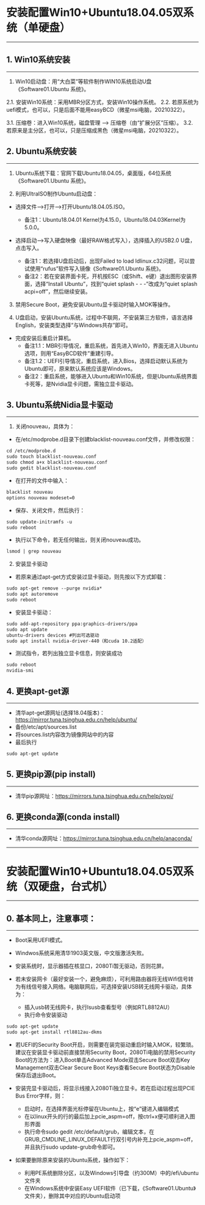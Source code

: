 # 安装配置Win10+Ubuntu18.04.05双系统（单硬盘）
----------

## 1. Win10系统安装
----------

1. Win10启动盘：用“大白菜”等软件制作WIN10系统启动U盘《Software01.Ubuntu 系统》。

2.1. 安装Win10系统：采用MBR分区方式，安装Win10操作系统。
2.2. 若原系统为uefi模式，也可以，只是后面不能用easyBCD（微星msi电脑，20210322）。

3.1. 压缩卷：进入Win10系统，磁盘管理 --> 压缩卷（由“扩展分区”压缩）。
3.2. 若原来是主分区，也可以，只是压缩成黑色（微星msi电脑，20210322）。

## 2. Ubuntu系统安装
----------

1. Ubuntu系统下载：官网下载Ubuntu18.04.05，桌面版，64位系统《Software01.Ubuntu 系统》。

2. 利用UltraISO制作Ubuntu启动盘：

* 选择文件-->打开-->打开Ubuntu18.04.05.ISO。
  * 备注1：Ubuntu18.04.01 Kernel为4.15.0，Ubuntu18.04.03Kernel为5.0.0。

* 选择启动-->写入硬盘映像（最好RAW格式写入），选择插入的USB2.0 U盘，点击写入。
  * 备注1：若选择U盘启动后，出现Failed to load ldlinux.c32问题，可以尝试使用“rufus”软件写入镜像《Software01.Ubuntu 系统》。
  * 备注2：若在安装界面卡死，开机按ESC（或Shift、e键）退出图形安装界面，选择“Install Ubuntu”，找到“quiet splash - - -”改成为“quiet splash acpi=off”，然后继续安装。

3. 禁用Secure Boot，避免安装Ubuntu显卡驱动时输入MOK等操作。

4. U盘启动，安装Ubuntu系统，过程中不联网，不安装第三方软件，语言选择English，安装类型选择“与Windows共存”即可。

* 完成安装后重启计算机。
  * 备注1.1：MBR引导情况，重启系统，首先进入Win10，界面无进入Ubuntu选项，则用“EasyBCD软件”重建引导。
  * 备注1.2：UEFI引导情况，重启系统，进入Bios，选择启动默认系统为Ubuntu即可，原来默认系统应该是Windows。
  * 备注2：重启系统，能够进入Ubuntu和Win10系统，但是Ubuntu系统界面卡死等，是Nvidia显卡问题，需独立显卡驱动。

## 3. Ubuntu系统Nidia显卡驱动
----------

1. 关闭nouveau，具体为：

* 在/etc/modprobe.d目录下创建blacklist-nouveau.conf文件，并修改权限：
```html
cd /etc/modprobe.d
sudo touch blacklist-nouveau.conf
sudo chmod a+x blacklist-nouveau.conf
sudo gedit blacklist-nouveau.conf
```

* 在打开的文件中输入：
```html
blacklist nouveau
options nouveau modeset=0
```

* 保存、关闭文件，然后执行：
```html
sudo update-initramfs -u
sudo reboot
```

* 执行以下命令，若无任何输出，则关闭nouveau成功。
```html
lsmod | grep nouveau
```

2. 安装显卡驱动

* 若原来通过apt-get方式安装过显卡驱动，则先按以下方式卸载：
```html
sudo apt-get remove --purge nvidia*
sudo apt autoremove
sudo reboot
```

* 安装显卡驱动：
```html
sudo add-apt-repository ppa:graphics-drivers/ppa
sudo apt update
ubuntu-drivers devices #列出可选驱动
sudo apt install nvidia-driver-440（和cuda 10.2适配）
```

* 测试指令，若列出独立显卡信息，则安装成功
```html
sudo reboot
nvidia-smi
```

## 4. 更换apt-get源
----------

* 清华apt-get源网址(选择18.04版本)：https://mirror.tuna.tsinghua.edu.cn/help/ubuntu/
* 备份/etc/apt/sources.list  
* 将sources.list内容改为镜像网站中的内容  
* 最后执行
```html
sudo apt-get update  
```

## 5. 更换pip源(pip install)
----------
 
* 清华pip源网址：https://mirrors.tuna.tsinghua.edu.cn/help/pypi/


## 6. 更换conda源(conda install)
----------
 
* 清华conda源网址：https://mirror.tuna.tsinghua.edu.cn/help/anaconda/


----------
# 安装配置Win10+Ubuntu18.04.05双系统（双硬盘，台式机）
----------

## 0. 基本同上，注意事项：
----------

* Boot采用UEFI模式。

* Windwos系统采用清华1903英文版，中文版激活失败。

* 安装系统时，显示器插在核显口，2080Ti暂无驱动，否则花屏。

* 若未安装网卡（最好安装一个，避免麻烦），可利用路由器将无线Wifi信号转为有线信号接入网络。电脑联网后，可选择安装USB转无线网卡驱动，具体为：
  * 插入usb转无线网卡，执行lsusb查看型号（例如RTL8812AU）
  * 执行命令安装驱动
```html
sudo apt-get update
sudo apt-get install rtl8812au-dkms
```
* 若UEFI的Security Boot开启，则需要在装完驱动重启时输入MOK，较繁琐。建议在安装显卡驱动前直接禁用Security Boot，2080Ti电脑的禁用Security Boot的方法为：进入Boot单击Advanced Mode双击Secure Boot双击Key Management双击Clear Secure Boot Keys查看Secure Boot状态为Disable保存后退出Boot。

* 安装完显卡驱动后，将显示线接入2080Ti独立显卡。若在启动过程出现PCIE Bus Error字样，则：
  * 启动时，在选择界面光标停留在Ubuntu上，按“e”键进入编辑模式
  * 在以linux开头的行的最后加上pcie_aspm=off，按ctrl+x便可顺利进入图形界面
  * 执行命令sudo gedit /etc/default/grub，编辑文本，在GRUB_CMDLINE_LINUX_DEFAULT行双引号内补充上pcie_aspm=off，并且执行sudo update-grub命令即可。

* 如果要删除原来安装的Ubuntu系统，操作如下：
  * 利用PE系统删除分区，以及Windows引导盘（约300M）中的/efi/ubuntu文件夹
  * 在Windows系统中安装Easy UEFI软件（已下载，《Software01.Ubuntu》文件夹），删除其中对应的Ubuntu启动项





